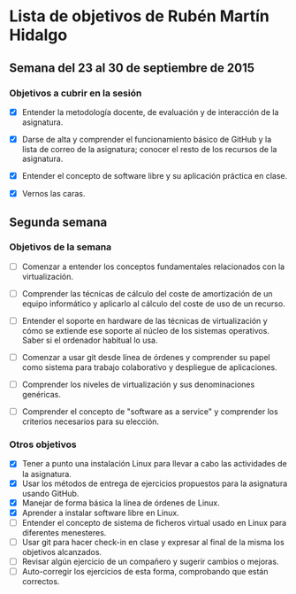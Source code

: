 # Lista de objetivos de Rubén Martín Hidalgo
## Semana del 23 al 30 de septiembre de 2015
### Objetivos a cubrir en la sesión

- [x] Entender la metodología docente, de evaluación y de interacción de la asignatura.

- [x] Darse de alta y comprender el funcionamiento básico de GitHub y la lista de correo de la asignatura; conocer el resto de los recursos de la asignatura.

- [x] Entender el concepto de software libre y su aplicación práctica en clase.

- [x] Vernos las caras.

## Segunda semana
### Objetivos de la semana

- [ ] Comenzar a entender los conceptos fundamentales relacionados con la virtualización.

- [ ] Comprender las técnicas de cálculo del coste de amortización de un equipo informático y aplicarlo al cálculo del coste de uso de un recurso.

- [ ] Entender el soporte en hardware de las técnicas de virtualización y cómo se extiende ese soporte al núcleo de los sistemas operativos. Saber si el ordenador habitual lo usa.

- [ ] Comenzar a usar git desde línea de órdenes y comprender su papel como sistema para trabajo colaborativo y despliegue de aplicaciones.

- [ ] Comprender los niveles de virtualización y sus denominaciones genéricas.

- [ ] Comprender el concepto de "software as a service" y comprender los criterios necesarios para su elección.

### Otros objetivos

- [x] Tener a punto una instalación Linux para llevar a cabo las actividades de la asignatura.
- [x] Usar los métodos de entrega de ejercicios propuestos para la asignatura usando GitHub.
- [x] Manejar de forma básica la línea de órdenes de Linux.
- [x] Aprender a instalar software libre en Linux.
- [ ] Entender el concepto de sistema de ficheros virtual usado en Linux para diferentes menesteres.
- [ ] Usar git para hacer check-in en clase y expresar al final de la misma los objetivos alcanzados.
- [ ] Revisar algún ejercicio de un compañero y sugerir cambios o mejoras. 
- [ ] Auto-corregir los ejercicios de esta forma, comprobando que están correctos.
